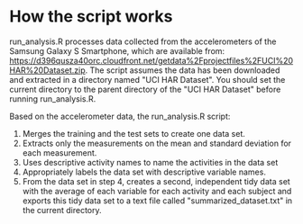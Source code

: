 # How the script works

run_analysis.R processes data collected from the accelerometers of the Samsung Galaxy S Smartphone, which are 
available from: https://d396qusza40orc.cloudfront.net/getdata%2Fprojectfiles%2FUCI%20HAR%20Dataset.zip. The script
assumes the data has been downloaded and extracted in a directory named "UCI HAR Dataset". You should set the current
directory to the parent directory of the "UCI HAR Dataset" before running run_analysis.R.

Based on the accelerometer data, the run_analysis.R script:

1. Merges the training and the test sets to create one data set.
2. Extracts only the measurements on the mean and standard deviation for each measurement. 
3. Uses descriptive activity names to name the activities in the data set
4. Appropriately labels the data set with descriptive variable names. 
5. From the data set in step 4, creates a second, independent tidy data set with the average of each variable for 
each activity and each subject and exports this tidy data set to a text file called "summarized_dataset.txt" in the
current directory.
